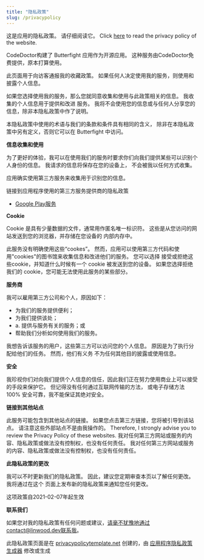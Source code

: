 ```yaml
---
title: "隐私政策"
slug: /privacypolicy
---
```


这是应用的隐私政策。 请仔细阅读它。 Click [here](https://go.linwood.dev/privacypolicy) to read the privacy policy of the website.

CodeDoctor构建了 Butterfight 应用作为开源应用。 这种服务由CodeDoctor免费提供，原本打算使用。

此页面用于向访客通报我的收藏政策。 如果任何人决定使用我的服务，则使用和披露个人信息。

如果您选择使用我的服务，那么您就同意收集和使用与此政策相关的信息。 我收集的个人信息用于提供和改进 服务。 我将不会使用您的信息或与任何人分享您的信息，除非本隐私政策中作了说明。

本隐私政策中使用的术语与我们的条款和条件具有相同的含义， 除非在本隐私政策中另有定义，否则它可以在 Butterfight 中访问。

**信息收集和使用**

为了更好的体验，我可以在使用我们的服务时要求你们向我们提供某些可以识别个人身份的信息。 我请求的信息将保存在您的设备上， 不会被我以任何方式收集。

应用确实使用第三方服务来收集用于识别您的信息。

链接到应用程序使用的第三方服务提供商的隐私政策

* [Google Play服务](https://www.google.com/policies/privacy/)

**Cookie**

Cookie 是具有少量数据的文件，通常用作匿名唯一标识符。 这些是从您访问的网站发送到您的浏览器，并存储在您设备的 内部内存中。

此服务没有明确使用这些“cookes”。 然而，应用可以使用第三方代码和使用"cookies"的图书馆来收集信息和改进他们的服务。 您可以选择 接受或拒绝这些cookie，并知道什么时候有一个 cookie 被发送到您的设备。 如果您选择拒绝我们的 cookie，您可能无法使用此服务的某些部分。

**服务商**

我可以雇用第三方公司和个人，原因如下：

* 为我们的服务提供便利；
* 为我们提供该处；
* a. 提供与服务有关的服务；或
* 帮助我们分析如何使用我们的服务。

我想告诉该服务的用户，这些第三方可以访问您的个人信息。 原因是为了执行分配给他们的任务。 然而，他们有义务 不为任何其他目的披露或使用信息。

**安全**

我珍视你们对向我们提供个人信息的信任，因此我们正在努力使用商业上可以接受的手段来保护它。 但记得没有任何通过互联网传输的方法， 或电子存储方法100% 安全可靠，我不能保证其绝对安全。

**链接到其他站点**

此服务可能包含到其他站点的链接。 如果您点击第三方链接，您将被引导到该站点。 请注意这些外部站点不是由我操作的。 Therefore, I strongly advise you to review the Privacy Policy of these websites. 我对任何第三方网站或服务的内容、隐私政策或做法没有控制权，也没有任何责任。 我对任何第三方网站或服务的内容、隐私政策或做法没有控制权，也没有任何责任。

**此隐私政策的更改**

我可以不时更新我们的隐私政策。 因此，建议您定期审查本页以了解任何更改。 我将通过在这个 页面上发布新的隐私政策来通知您任何更改。

这项政策自2021-02-07年起生效

**联系我们**

如果您对我的隐私政策有任何问题或建议，请毫不犹豫地通过contact@linwood.dev联系我。

此隐私政策页面是在 [privacypolicytemplate.net](https://privacypolicytemplate.net) 创建的，由 [应用程序隐私政策生成器](https://app-privacy-policy-generator.nisrulz.com/) 修改或生成
